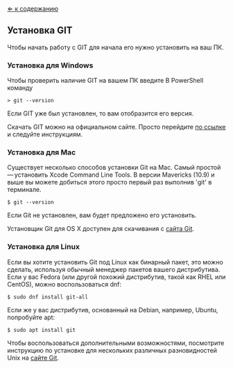 [&lArr; к содержанию](readme.md)

## Установка GIT 

Чтобы начать работу с GIT для начала его нужно установить на ваш ПК. 

### Установка для Windows 

Чтобы проверить наличие GIT на вашем ПК введите В PowerShell команду 

~~~
> git --version
~~~

Если GIT уже был установлен, то вам отобразится его версия. 

Скачать GIT можно на официальном сайте. Просто перейдите [по ссылке](https://git-scm.com/download/win) и следуйте инструкциям. 


### Установка для Mac

Существует несколько способов установки Git на Mac. Самый простой — установить Xcode Command Line Tools. В версии Mavericks (10.9) и выше вы можете добиться этого просто первый раз выполнив 'git' в терминале.

~~~
$ git --version
~~~

Если Git не установлен, вам будет предложено его установить.

Установщик Git для OS X доступен для скачивания с [сайта Git](https://git-scm.com/download/mac).


### Установка для Linux

Если вы хотите установить Git под Linux как бинарный пакет, это можно сделать, используя обычный менеджер пакетов вашего дистрибутива. Если у вас Fedora (или другой похожий дистрибутив, такой как RHEL или CentOS), можно воспользоваться dnf:

~~~ 
$ sudo dnf install git-all
~~~

Если же у вас дистрибутив, основанный на Debian, например, Ubuntu, попробуйте apt:

~~~
$ sudo apt install git
~~~

Чтобы воспользоваться дополнительными возможностями, посмотрите инструкцию по установке для нескольких различных разновидностей Unix на [сайте Git](https://git-scm.com/download/linux).